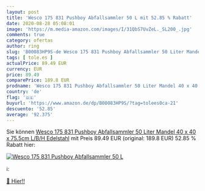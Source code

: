 ```yaml
---
layout: post
title: 'Wesco 175 831 Pushboy Abfallsammler 50 L mit 52.85 % Rabatt'
date: 2020-08-28 05:08:01
image: 'https://m.media-amazon.com/images/I/31QbS7UvZeL._SL200_.jpg'
comments: true
category: ofertas
author: ring
slug: 'B00083HP9S-de Wesco 175 831 Pushboy Abfallsammler 50 Liter Mandel 40 x...'
tags: [ tole.es ]
actualPrice: 89.49 EUR
currency: EUR
price: 89.49
comparePrice: 189.8 EUR
prodname: 'Wesco 175 831 Pushboy Abfallsammler 50 Liter Mandel 40 x 40 x 75.5cm  L/B/H   Edelstahl'
country: 'de'
flag: '🇩🇪'
buyurl: 'https://www.amazon.de/dp/B00083HP9S/?tag=tolees0ca-21'
descuento: '52.85'
average: '92.375'
---
```


Sie können [Wesco 175 831 Pushboy Abfallsammler 50 Liter Mandel 40 x 40 x 75.5cm  L/B/H   Edelstahl](https://www.amazon.de/dp/B00083HP9S/?tag=tolees0ca-21) mit Preis 89.49 EUR (original: 189.8 EUR) 52.85 % Rabatt hier:

[![Wesco 175 831 Pushboy Abfallsammler 50 L](https://m.media-amazon.com/images/I/31QbS7UvZeL._SL200_.jpg)](https://www.amazon.de/dp/B00083HP9S/?tag=tolees0ca-21)

ℹ️:


[🛒 Hier!!](https://www.amazon.de/dp/B00083HP9S/?tag=tolees0ca-21)
